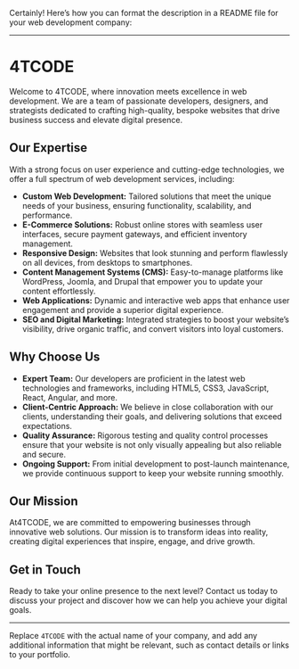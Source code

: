 Certainly! Here’s how you can format the description in a README file for your web development company:

---

# 4TCODE

Welcome to 4TCODE, where innovation meets excellence in web development. We are a team of passionate developers, designers, and strategists dedicated to crafting high-quality, bespoke websites that drive business success and elevate digital presence.

## Our Expertise

With a strong focus on user experience and cutting-edge technologies, we offer a full spectrum of web development services, including:

- **Custom Web Development:** Tailored solutions that meet the unique needs of your business, ensuring functionality, scalability, and performance.
- **E-Commerce Solutions:** Robust online stores with seamless user interfaces, secure payment gateways, and efficient inventory management.
- **Responsive Design:** Websites that look stunning and perform flawlessly on all devices, from desktops to smartphones.
- **Content Management Systems (CMS):** Easy-to-manage platforms like WordPress, Joomla, and Drupal that empower you to update your content effortlessly.
- **Web Applications:** Dynamic and interactive web apps that enhance user engagement and provide a superior digital experience.
- **SEO and Digital Marketing:** Integrated strategies to boost your website’s visibility, drive organic traffic, and convert visitors into loyal customers.

## Why Choose Us

- **Expert Team:** Our developers are proficient in the latest web technologies and frameworks, including HTML5, CSS3, JavaScript, React, Angular, and more.
- **Client-Centric Approach:** We believe in close collaboration with our clients, understanding their goals, and delivering solutions that exceed expectations.
- **Quality Assurance:** Rigorous testing and quality control processes ensure that your website is not only visually appealing but also reliable and secure.
- **Ongoing Support:** From initial development to post-launch maintenance, we provide continuous support to keep your website running smoothly.

## Our Mission

At4TCODE, we are committed to empowering businesses through innovative web solutions. Our mission is to transform ideas into reality, creating digital experiences that inspire, engage, and drive growth.

## Get in Touch

Ready to take your online presence to the next level? Contact us today to discuss your project and discover how we can help you achieve your digital goals.

---

Replace `4TCODE` with the actual name of your company, and add any additional information that might be relevant, such as contact details or links to your portfolio.

